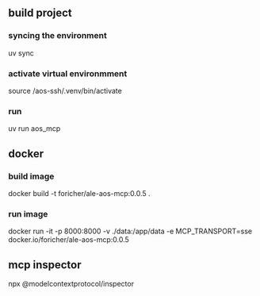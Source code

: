 
## build project 

### syncing the environment 
uv sync

### activate virtual environmment 
source /aos-ssh/.venv/bin/activate

### run 
uv run aos_mcp 



## docker
### build image
docker build -t foricher/ale-aos-mcp:0.0.5 .

### run image
docker run -it -p 8000:8000  -v ./data:/app/data -e MCP_TRANSPORT=sse docker.io/foricher/ale-aos-mcp:0.0.5


## mcp inspector

npx @modelcontextprotocol/inspector